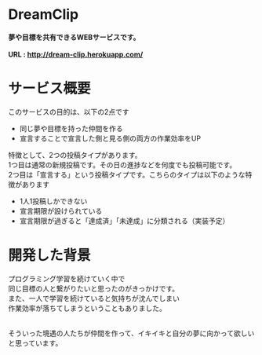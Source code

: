 # DreamClip
__夢や目標を共有できるWEBサービスです。__<br><br>
__URL : http://dream-clip.herokuapp.com/__

# サービス概要
このサービスの目的は、以下の2点です<br>
- 同じ夢や目標を持った仲間を作る
- 宣言することで宣言した側と見る側の両方の作業効率をUP<br>

特徴として、2つの投稿タイプがあります。<br>
1つ目は通常の新規投稿です。その日の進捗などを何度でも投稿可能です。<br>
2つ目は「宣言する」という投稿タイプです。こちらのタイプは以下のような特徴があります<br>
- 1人1投稿しかできない
- 宣言期限が設けられている
- 宣言期限が過ぎると「達成済」「未達成」に分類される（実装予定）<br>

# 開発した背景
プログラミング学習を続けていく中で<br>
同じ目標の人と繋がりたいと思ったのがきっかけです。<br>
また、一人で学習を続けていると気持ちが沈んでしまい<br>
作業効率が落ちてしまうということもありました。<br><br>

そういった境遇の人たちが仲間を作って、イキイキと自分の夢に向かって欲しいと思っています。<br><br>

